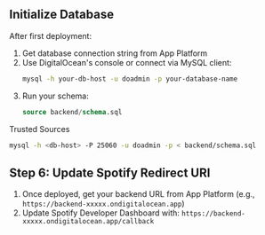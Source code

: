 
## Initialize Database

After first deployment:

1. Get database connection string from App Platform
2. Use DigitalOcean's console or connect via MySQL client:
   ```bash
   mysql -h your-db-host -u doadmin -p your-database-name
   ```
3. Run your schema:
   ```sql
   source backend/schema.sql
   ```

Trusted Sources
```bash
mysql -h <db-host> -P 25060 -u doadmin -p < backend/schema.sql
```

## Step 6: Update Spotify Redirect URI

1. Once deployed, get your backend URL from App Platform (e.g., `https://backend-xxxxx.ondigitalocean.app`)
2. Update Spotify Developer Dashboard with: `https://backend-xxxxx.ondigitalocean.app/callback`

